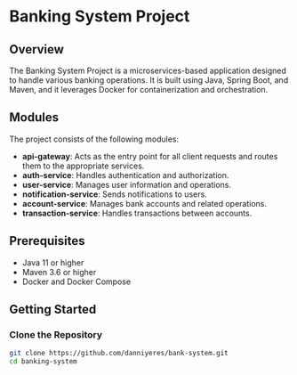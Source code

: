 # Banking System Project

## Overview

The Banking System Project is a microservices-based application designed to handle various banking operations. It is built using Java, Spring Boot, and Maven, and it leverages Docker for containerization and orchestration.

## Modules

The project consists of the following modules:

- **api-gateway**: Acts as the entry point for all client requests and routes them to the appropriate services.
- **auth-service**: Handles authentication and authorization.
- **user-service**: Manages user information and operations.
- **notification-service**: Sends notifications to users.
- **account-service**: Manages bank accounts and related operations.
- **transaction-service**: Handles transactions between accounts.

## Prerequisites

- Java 11 or higher
- Maven 3.6 or higher
- Docker and Docker Compose

## Getting Started

### Clone the Repository

```sh
git clone https://github.com/danniyeres/bank-system.git
cd banking-system